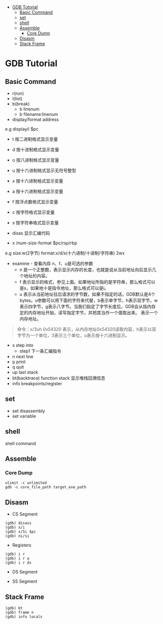 * [GDB Tutorial](#gdb-tutorial)
	* [Basic Command](#basic-command)
	* [set](#set)
	* [shell](#shell)
	* [Assemble](#assemble)
		* [Core Dump](#core-dump)
	* [Disasm](#disasm)
	* [Stack Frame](#stack-frame)

# GDB Tutorial

## Basic Command

- r(run)
- l(list)
- b(break)
   - b linenum
   - b filename:linenum
- display/format address

e.g display/i $pc

-   t 按二进制格式显示变量
-   d 按十进制格式显示变量
-   o 按八进制格式显示变量
-   u 按十六进制格式显示无符号整型
-   x 按十六进制格式显示变量
-   a 按十六进制格式显示变量
-   f 按浮点数格式显示变量
-   c 按字符格式显示变量
-   s 按字符串格式显示变量

- disas 显示汇编代码


- x /num-size-format $pc/rsp/rbp

e.g size:w(2字节) format:x/d/s(十六进制/十进制/字符串)
            2wx

- examine - 查看内存
n、f、u是可选的参数
  - n 是一个正整数，表示显示内存的长度，也就是说从当前地址向后显示几个地址的内容。
  - f 表示显示的格式，参见上面。如果地址所指的是字符串，那么格式可以是s，如果地十是指令地址，那么格式可以是i。
  - u 表示从当前地址往后请求的字节数，如果不指定的话，GDB默认是4个bytes。u参数可以用下面的字符来代替，b表示单字节，h表示双字节，w表示四字节，g表示八字节。当我们指定了字节长度后，GDB会从指内存定的内存地址开始，读写指定字节，并把其当作一个值取出来。
表示一个内存地址。

> 命令：x/3uh 0x54320 表示，从内存地址0x54320读取内容，h表示以双字节为一个单位，3表示三个单位，u表示按十六进制显示。

- s 	step into
  - step1 下一条汇编指令
- n 	next line
- p 	print
- q   	quit
- up    last stack
- bt(backtrace)	function stack 显示堆栈回溯信息
- info  breakpoints/register

## set

-   set disassembly
-   set variable

## shell

shell command

## Assemble

### Core Dump

```shell
ulimit -c unlimited
gdb -c core_file_path target_exe_path
```
## Disasm

-   CS Segment

```shell
(gdb) disass
(gdb) x/i
(gdb) x/5i $pc
(gdb) ni/si
```

-   Registers

```shell
(gdb) i r
(gdb) i r a
(gdb) i r ds
```

-   DS Segment

-   SS Segment

## Stack Frame

```shell
(gdb) bt
(gdb) frame n
(gdb) info locals
```
